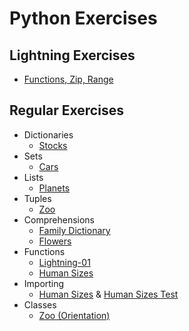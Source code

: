 # Python Exercises

## Lightning Exercises

* [Functions, Zip, Range](./Lightning/lightning-01.py)

## Regular Exercises

* Dictionaries 
  * [Stocks](./Regular/stocks.py)
* Sets
  * [Cars](./Regular/cars.py)
* Lists
  * [Planets](./Regular/planets.py)
* Tuples
  * [Zoo]('./Regular/zoo.py)
* Comprehensions
  * [Family Dictionary](./Regular/family_dict.py)
  * [Flowers](./Orientation/flowers.py)
* Functions
  * [Lightning-01](./Lightning/lightning-01.py)
  * [Human Sizes](./Orientation/humansizes.py)
* Importing
  * [Human Sizes](./Orientation/humansizes.py) & [Human Sizes Test](./Orientation/humansizesTest.py)
* Classes
  * [Zoo (Orientation)](./Orientation/zoo.py)